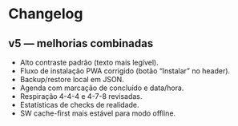 # Changelog

## v5 — melhorias combinadas
- Alto contraste padrão (texto mais legível).
- Fluxo de instalação PWA corrigido (botão “Instalar” no header).
- Backup/restore local em JSON.
- Agenda com marcação de concluído e data/hora.
- Respiração 4-4-4 e 4-7-8 revisadas.
- Estatísticas de checks de realidade.
- SW cache-first mais estável para modo offline.
